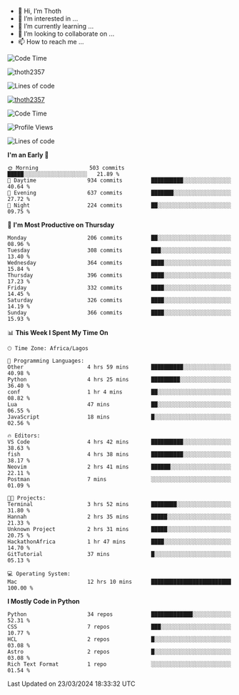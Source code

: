 <!---
thoth2357/thoth2357 is a ✨ special ✨ repository because its `README.md` (this file) appears on your GitHub profile.
You can click the Preview link to take a look at your changes.
--->

- 👋 Hi, I’m Thoth
- 👀 I’m interested in ...
- 🌱 I’m currently learning ...
- 💞️ I’m looking to collaborate on ...
- 📫 How to reach me ...

![Code Time](http://img.shields.io/badge/Code%20Time-2%2C783%20hrs%2015%20mins-blue)

<p align="left"> <img src="https://komarev.com/ghpvc/?username=thoth2357&label=Profile%20views&color=0e75b6&style=flat" alt="thoth2357" /> </p>

![Lines of code](https://img.shields.io/badge/From%20Hello%20World%20I%27ve%20Written-31.0%20million%20lines%20of%20code-blue)
<p align="left"> <a href="https://github.com/ryo-ma/github-profile-trophy"><img src="https://github-profile-trophy.vercel.app/?username=thoth2357&row=1&theme=gruvbox" alt="thoth2357" /></a> </p>

<!--START_SECTION:waka-->
![Code Time](http://img.shields.io/badge/Code%20Time-2%2C788%20hrs%2032%20mins-blue)

![Profile Views](http://img.shields.io/badge/Profile%20Views-15-blue)

![Lines of code](https://img.shields.io/badge/From%20Hello%20World%20I%27ve%20Written-31.0%20million%20lines%20of%20code-blue)

**I'm an Early 🐤** 

```text
🌞 Morning                503 commits         █████░░░░░░░░░░░░░░░░░░░░   21.89 % 
🌆 Daytime                934 commits         ██████████░░░░░░░░░░░░░░░   40.64 % 
🌃 Evening                637 commits         ███████░░░░░░░░░░░░░░░░░░   27.72 % 
🌙 Night                  224 commits         ██░░░░░░░░░░░░░░░░░░░░░░░   09.75 % 
```
📅 **I'm Most Productive on Thursday** 

```text
Monday                   206 commits         ██░░░░░░░░░░░░░░░░░░░░░░░   08.96 % 
Tuesday                  308 commits         ███░░░░░░░░░░░░░░░░░░░░░░   13.40 % 
Wednesday                364 commits         ████░░░░░░░░░░░░░░░░░░░░░   15.84 % 
Thursday                 396 commits         ████░░░░░░░░░░░░░░░░░░░░░   17.23 % 
Friday                   332 commits         ████░░░░░░░░░░░░░░░░░░░░░   14.45 % 
Saturday                 326 commits         ████░░░░░░░░░░░░░░░░░░░░░   14.19 % 
Sunday                   366 commits         ████░░░░░░░░░░░░░░░░░░░░░   15.93 % 
```


📊 **This Week I Spent My Time On** 

```text
🕑︎ Time Zone: Africa/Lagos

💬 Programming Languages: 
Other                    4 hrs 59 mins       ██████████░░░░░░░░░░░░░░░   40.98 % 
Python                   4 hrs 25 mins       █████████░░░░░░░░░░░░░░░░   36.40 % 
conf                     1 hr 4 mins         ██░░░░░░░░░░░░░░░░░░░░░░░   08.82 % 
Lua                      47 mins             ██░░░░░░░░░░░░░░░░░░░░░░░   06.55 % 
JavaScript               18 mins             █░░░░░░░░░░░░░░░░░░░░░░░░   02.56 % 

🔥 Editors: 
VS Code                  4 hrs 42 mins       ██████████░░░░░░░░░░░░░░░   38.63 % 
fish                     4 hrs 38 mins       ██████████░░░░░░░░░░░░░░░   38.17 % 
Neovim                   2 hrs 41 mins       ██████░░░░░░░░░░░░░░░░░░░   22.11 % 
Postman                  7 mins              ░░░░░░░░░░░░░░░░░░░░░░░░░   01.09 % 

🐱‍💻 Projects: 
Terminal                 3 hrs 52 mins       ████████░░░░░░░░░░░░░░░░░   31.80 % 
Hannah                   2 hrs 35 mins       █████░░░░░░░░░░░░░░░░░░░░   21.33 % 
Unknown Project          2 hrs 31 mins       █████░░░░░░░░░░░░░░░░░░░░   20.75 % 
HackathonAfrica          1 hr 47 mins        ████░░░░░░░░░░░░░░░░░░░░░   14.70 % 
GitTutorial              37 mins             █░░░░░░░░░░░░░░░░░░░░░░░░   05.13 % 

💻 Operating System: 
Mac                      12 hrs 10 mins      █████████████████████████   100.00 % 
```

**I Mostly Code in Python** 

```text
Python                   34 repos            █████████████░░░░░░░░░░░░   52.31 % 
CSS                      7 repos             ███░░░░░░░░░░░░░░░░░░░░░░   10.77 % 
HCL                      2 repos             █░░░░░░░░░░░░░░░░░░░░░░░░   03.08 % 
Astro                    2 repos             █░░░░░░░░░░░░░░░░░░░░░░░░   03.08 % 
Rich Text Format         1 repo              ░░░░░░░░░░░░░░░░░░░░░░░░░   01.54 % 
```




 Last Updated on 23/03/2024 18:33:32 UTC
<!--END_SECTION:waka-->
<!--![](http://github-profile-summary-cards.vercel.app/api/cards/profile-details?username=thoth2357&theme=2077)

![](http://github-profile-summary-cards.vercel.app/api/cards/stats?username=thoth2357&theme=2077)![](http://github-profile-summary-cards.vercel.app/api/cards/productive-time?username=thoth2357&theme=2077&utcOffset=8) -->
